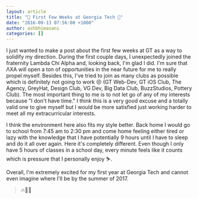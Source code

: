 ```yaml
---
layout: article
title: "🐝 First Few Weeks at Georgia Tech 🐝"
date: "2016-09-13 07:56:00 +1000"
author: ashbhimasani
categories: []
---
```


I just wanted to make a post about the first few weeks at GT as a way to solidify my direction. During the first couple days, I unexpectedly joined the fraternity Lambda Chi Alpha and, looking back, I'm glad I did. I'm sure that ΛΧΑ will open a ton of opportunities in the near future for me to really propel myself. Besides this, I've tried to join as many clubs as possible which is definitely not going to work 😣 (GT Web-Dev, GT iOS Club, The Agency, GreyHat, Design Club, VG Dev, Big Data Club, BuzzStudios, Pottery Club). The most important thing to me is to not let go of any of my interests because "I don't have time." I think this is a very good excuse and a totally valid one to give myself but I would be more satisfied just working harder to meet all my extracurricular interests.

I think the environment here also fits my style better. Back home I would go to school from 7:45 am to 2:30 pm and come home feeling either tired or lazy with the knowledge that I have potentially 9 hours until I have to sleep and do it all over again. Here it's completely different. Even though I only have 5 hours of classes in a school day, every minute feels like it counts which is pressure that I personally enjoy ⛷.

Overall, I'm extremely excited for my first year at Georgia Tech and cannot even imagine where I'll be by the summer of 2017.    

> 🔥💎🍑
